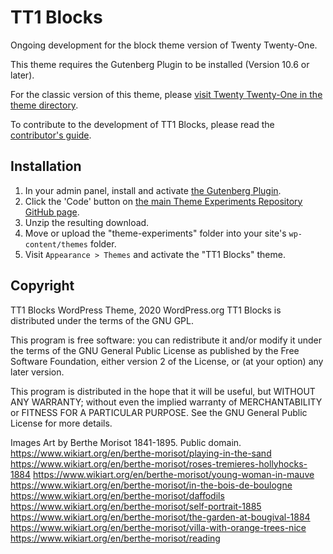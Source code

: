 # TT1 Blocks

Ongoing development for the block theme version of Twenty Twenty-One.

This theme requires the Gutenberg Plugin to be installed (Version 10.6 or later).

For the classic version of this theme, please [visit Twenty Twenty-One in the theme directory](https://wordpress.org/themes/twentytwentyone/).

To contribute to the development of TT1 Blocks, please read the [contributor's guide](/CONTRIBUTING.md).

## Installation

1. In your admin panel, install and activate [the Gutenberg Plugin](https://wordpress.org/plugins/gutenberg/). 
2. Click the 'Code' button on [the main Theme Experiments Repository GitHub page](https://github.com/WordPress/community-themes).
3. Unzip the resulting download.
4. Move or upload the "theme-experiments" folder into your site's `wp-content/themes` folder.
5. Visit `Appearance > Themes` and activate the "TT1 Blocks" theme.

## Copyright

TT1 Blocks WordPress Theme, 2020 WordPress.org
TT1 Blocks is distributed under the terms of the GNU GPL.

This program is free software: you can redistribute it and/or modify
it under the terms of the GNU General Public License as published by
the Free Software Foundation, either version 2 of the License, or
(at your option) any later version.

This program is distributed in the hope that it will be useful,
but WITHOUT ANY WARRANTY; without even the implied warranty of
MERCHANTABILITY or FITNESS FOR A PARTICULAR PURPOSE. See the
GNU General Public License for more details.

Images
Art by Berthe Morisot 1841-1895. Public domain.
https://www.wikiart.org/en/berthe-morisot/playing-in-the-sand
https://www.wikiart.org/en/berthe-morisot/roses-tremieres-hollyhocks-1884
https://www.wikiart.org/en/berthe-morisot/young-woman-in-mauve
https://www.wikiart.org/en/berthe-morisot/in-the-bois-de-boulogne
https://www.wikiart.org/en/berthe-morisot/daffodils
https://www.wikiart.org/en/berthe-morisot/self-portrait-1885
https://www.wikiart.org/en/berthe-morisot/the-garden-at-bougival-1884
https://www.wikiart.org/en/berthe-morisot/villa-with-orange-trees-nice
https://www.wikiart.org/en/berthe-morisot/reading
